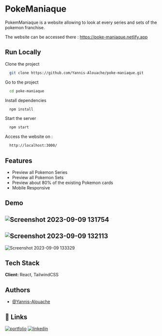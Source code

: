 
# PokeManiaque 

PokemManiaque is a website allowing to look at every series and sets of the pokemon franchise. 

The website can be accessed there : https://poke-maniaque.netlify.app





## Run Locally

Clone the project

```bash
  git clone https://github.com/Yannis-Alouache/poke-maniaque.git
```

Go to the project

```bash
  cd poke-maniaque
```

Install dependencies

```bash
  npm install
```

Start the server

```bash
  npm start
```

Access the website on : 

```bash
  http://localhost:3000/
```
## Features

- Preview all Pokemon Series
- Preview all Pokemon Sets
- Preview about 80% of the existing Pokemon cards
- Mobile Responsive


## Demo

![Screenshot 2023-09-09 131754](https://github.com/Yannis-Alouache/poke-maniaque/assets/57330326/7ea22359-e75c-4262-9ba2-3d73f7df52b4)
---
![Screenshot 2023-09-09 132113](https://github.com/Yannis-Alouache/poke-maniaque/assets/57330326/e5c3a588-123a-4af2-b909-5c33996a4050)
---
![Screenshot 2023-09-09 133329](https://github.com/Yannis-Alouache/poke-maniaque/assets/57330326/2feb1c58-4ff7-4320-8a8a-d3703d0637a6)

## Tech Stack

**Client:** React, TailwindCSS


## Authors

- [@Yannis-Alouache](https://github.com/Yannis-Alouache)


## 🔗 Links
[![portfolio](https://img.shields.io/badge/my_portfolio-000?style=for-the-badge&logo=ko-fi&logoColor=white)](https://yannis-alouache.netlify.app/)
[![linkedin](https://img.shields.io/badge/linkedin-0A66C2?style=for-the-badge&logo=linkedin&logoColor=white)](https://www.linkedin.com/in/yannis-alouache/)


